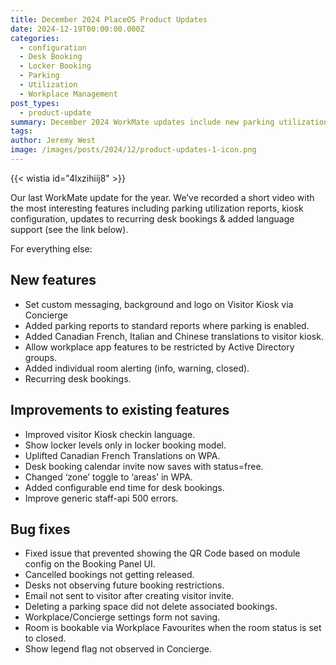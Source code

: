 ```yaml
---
title: December 2024 PlaceOS Product Updates
date: 2024-12-19T00:00:00.000Z
categories:
  - configuration
  - Desk Booking
  - Locker Booking
  - Parking
  - Utilization
  - Workplace Management
post_types:
  - product-update
summary: December 2024 WorkMate updates include new parking utilization reports, kiosk customizations, recurring desk bookings, added language support and room alerts.
tags:
author: Jeremy West
image: /images/posts/2024/12/product-updates-1-icon.png
---
```

‍{{< wistia id="4lxzihiij8" >}}

Our last WorkMate update for the year. We’ve recorded a short video with the most interesting features including parking utilization reports, kiosk configuration, updates to recurring desk bookings & added language support (see the link below).

For everything else:

New features
------------

*   Set custom messaging, background and logo on Visitor Kiosk via Concierge
*   Added parking reports to standard reports where parking is enabled.
*   Added Canadian French, Italian and Chinese translations to visitor kiosk.
*   Allow workplace app features to be restricted by Active Directory groups.
*   Added individual room alerting (info, warning, closed).
*   Recurring desk bookings.

Improvements to existing features
---------------------------------

*   Improved visitor Kiosk checkin language.
*   Show locker levels only in locker booking model.
*   Uplifted Canadian French Translations on WPA.
*   Desk booking calendar invite now saves with status=free.
*   Changed ‘zone’ toggle to ‘areas’ in WPA.
*   Added configurable end time for desk bookings.
*   Improve generic staff-api 500 errors.

Bug fixes
---------

*   Fixed issue that prevented showing the QR Code based on module config on the Booking Panel UI.
*   Cancelled bookings not getting released.
*   Desks not observing future booking restrictions.
*   Email not sent to visitor after creating visitor invite.
*   Deleting a parking space did not delete associated bookings.
*   Workplace/Concierge settings form not saving.
*   Room is bookable via Workplace Favourites when the room status is set to closed.
*   Show legend flag not observed in Concierge.

‍
